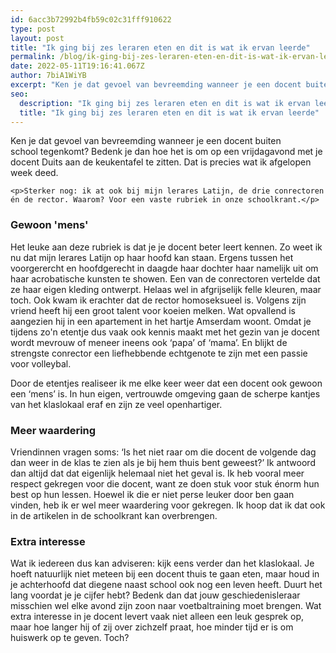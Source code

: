 ```yaml
---
id: 6acc3b72992b4fb59c02c31fff910622
type: post
layout: post
title: "Ik ging bij zes leraren eten en dit is wat ik ervan leerde"
permalink: /blog/ik-ging-bij-zes-leraren-eten-en-dit-is-wat-ik-ervan-leerde/
date: 2022-05-11T19:16:41.067Z
author: 7biA1WiYB
excerpt: "Ken je dat gevoel van bevreemding wanneer je een docent buiten school tegenkomt? Bedenk je dan hoe het is om op een vrijdagavond met je docent Duits aan de keukentafel te zitten. Dat is precies wat ik afgelopen week deed.  "
seo:
  description: "Ik ging bij zes leraren eten en dit is wat ik ervan leerde"
  title: "Ik ging bij zes leraren eten en dit is wat ik ervan leerde"
---
```

Ken je dat gevoel van bevreemding wanneer je een docent buiten school tegenkomt? Bedenk je dan hoe het is om op een vrijdagavond met je docent Duits aan de keukentafel te zitten. Dat is precies wat ik afgelopen week deed.  

    <p>Sterker nog: ik at ook bij mijn lerares Latijn, de drie conrectoren én de rector. Waarom? Voor een vaste rubriek in onze schoolkrant.</p>
<h3>Gewoon 'mens'</h3>
<p>Het leuke aan deze rubriek is dat je je docent beter leert kennen. Zo weet ik nu dat mijn lerares Latijn op haar hoofd kan staan. Ergens tussen het voorgerercht en hoofdgerecht in daagde haar dochter haar namelijk uit om haar acrobatische kunsten te showen. Een van de conrectoren vertelde dat ze haar eigen kleding ontwerpt. Helaas wel in afgrijselijk felle kleuren, maar toch. Ook kwam ik erachter dat de rector homoseksueel is. Volgens zijn vriend heeft hij een groot talent voor koeien melken. Wat opvallend is aangezien hij in een apartement in het hartje Amserdam woont. Omdat je tijdens zo'n etentje dus vaak ook kennis maakt met het gezin van je docent wordt mevrouw of meneer ineens ook ‘papa’ of ‘mama’. En blijkt de strengste conrector een liefhebbende echtgenote te zijn met een passie voor volleybal.</p>
<p>Door de etentjes realiseer ik me elke keer weer dat een docent ook gewoon een ‘mens’ is. In hun eigen, vertrouwde omgeving gaan de scherpe kantjes van het klaslokaal eraf en zijn ze veel openhartiger.</p>
<h3>Meer waardering</h3>
<p>Vriendinnen vragen soms: ‘Is het niet raar om die docent de volgende dag dan weer in de klas te zien als je bij hem thuis bent geweest?’ Ik antwoord dan altijd dat dat eigenlijk helemaal niet het geval is. Ik heb vooral meer respect gekregen voor die docent, want ze doen stuk voor stuk énorm hun best op hun lessen. Hoewel ik die er niet perse leuker door ben gaan vinden, heb ik er wel meer waardering voor gekregen. Ik hoop dat ik dat ook in de artikelen in de schoolkrant kan overbrengen.</p>
<h3>Extra interesse </h3>
<p>Wat ik iedereen dus kan adviseren: kijk eens verder dan het klaslokaal. Je hoeft natuurlijk niet meteen bij een docent thuis te gaan eten, maar houd in je achterhoofd dat diegene naast school ook nog een leven heeft. Duurt het lang voordat je je cijfer hebt? Bedenk dan dat jouw geschiedenisleraar misschien wel elke avond zijn zoon naar voetbaltraining moet brengen. Wat extra interesse in je docent levert vaak niet alleen een leuk gesprek op, maar hoe langer hij of zij over zichzelf praat, hoe minder tijd er is om huiswerk op te geven. Toch?</p>  
